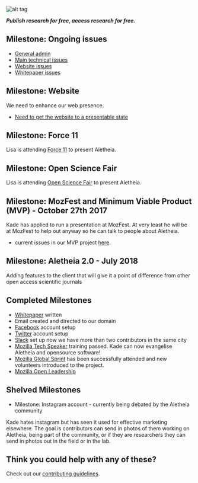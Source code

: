 ![alt tag](https://cloud.githubusercontent.com/assets/24201238/24583976/ced4c43e-179f-11e7-9c40-c0988c346f55.png)

_**Publish research for free, access research for free.**_

## Milestone: Ongoing issues

* [General admin](https://github.com/aletheia-foundation/admin/issues)
* [Main technical issues](https://github.com/aletheia-foundation/aletheia-app/issues)
* [Website issues](https://github.com/aletheia-foundation/aletheia-foundation.github.io)
* [Whitepaper issues](https://github.com/aletheia-foundation/whitepaper)

## Milestone: Website

We need to enhance our web presence.

* [Need to get the website to a presentable state](https://github.com/aletheia-foundation/aletheia-foundation.github.io/issues/5)

## Milestone: Force 11

Lisa is attending [Force 11](https://www.force11.org/meetings/force2015) to present Aletheia.

## Milestone: Open Science Fair

Lisa is attending [Open Science Fair](http://opensciencefair.eu/) to present Aletheia.

## Milestone: MozFest and Minimum Viable Product (MVP) - October 27th 2017

Kade has applied to run a presentation at MozFest. At very least he will be at MozFest to help out anyway so he can talk to people about Aletheia. 

* current issues in our MVP project [here](https://github.com/orgs/aletheia-foundation/projects/1).

## Milestone: Aletheia 2.0 - July 2018

Adding features to the client that will give it a point of difference from other open access scientific journals

## Completed Milestones

* [Whitepaper](https://github.com/aletheia-foundation/whitepaper) written
* Email created and directed to our domain
* [Facebook](https://www.facebook.com/aletheiaf/) account setup
* [Twitter](https://twitter.com/aletheia_f) account setup
* [Slack](https://aletheiafoundation.slack.com) set up now we have more than two contributors in the same city
* [Mozilla Tech Speaker](https://wiki.mozilla.org/TechSpeakers) training passed. Kade can now evangelise Aletheia and opensource software!
* [Mozilla Global Sprint](https://mozilla.github.io/global-sprint/) has been successfully attended and new volunteers introduced to the project.
* [Mozilla Open Leadership](https://mozilla.github.io/open-leadership-training-series/)

## Shelved Milestones

* Milestone: Instagram account - currently being debated by the Aletheia community

Kade hates instagram but has seen it used for effective marketing elsewhere. The goal is contributors can send in photos of them working on Aletheia, being part of the community, or if they are researchers they can send in photos out in the field or in the lab.

## Think you could help with any of these?

Check out our [contributing guidelines](https://github.com/aletheia-foundation/admin/blob/master/CONTRIBUTING.md).

